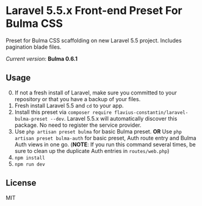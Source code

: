 # Laravel 5.5.x Front-end Preset For Bulma CSS

Preset for Bulma CSS scaffolding on new Laravel 5.5 project.
Includes pagination blade files.

*Current version*: **Bulma 0.6.1**

## Usage
0. If not a fresh install of Laravel, make sure you committed to your repository or that you have a backup of your files.
1. Fresh install Laravel 5.5 and `cd` to your app.
2. Install this preset via `composer require flavius-constantin/laravel-bulma-preset --dev`. Laravel 5.5.x will automatically discover this package. No need to register the service provider.
3. Use `php artisan preset bulma` for basic Bulma preset. **OR** Use `php artisan preset bulma-auth` for basic preset, Auth route entry and Bulma Auth views in one go. (**NOTE**: If you run this command several times, be sure to clean up the duplicate Auth entries in `routes/web.php`)
4. `npm install`
5. `npm run dev`

## License
MIT
